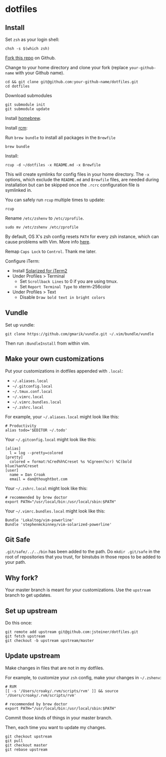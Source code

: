 # dotfiles

## Install

Set `zsh` as your login shell:

    chsh -s $(which zsh)

[Fork this repo](https://github.com/jsteiner/dotfiles/fork) on Github.

Change to your home directory and clone your fork (replace `your-github-name` with your Github name).

    cd && git clone git@github.com:your-github-name/dotfiles.git
    cd dotfiles

Download submodules

    git submodule init
    git submodule update

Install [homebrew](http://mxcl.github.com/homebrew/).

Install [rcm](https://github.com/thoughtbot/rcm):

Run `brew bundle` to install all packages in the `Brewfile`

    brew bundle

Install:

    rcup -d ~/dotfiles -x README.md -x Brewfile

This will create symlinks for config files in your home directory. The
`-x` options, which exclude the `README.md` and `Brewfile` files, are
needed during installation but can be skipped once the `.rcrc`
configuration file is symlinked in.

You can safely run `rcup` multiple times to update:

    rcup

Rename `/etc/zshenv` to `/etc/zprofile`.

    sudo mv /etc/zshenv /etc/zprofile

By default, OS X's zsh config resets `PATH` for every zsh instance, which can
cause problems with Vim. More info [here].

Remap `Caps Lock` to `Control`. Thank me later.

Configure iTerm:

* Install [Solarized for iTerm2]
* Under Profiles > Terminal
  * Set `Scrollback Lines` to 0 if you are using tmux.
  * Set `Report Terminal Type` to xterm-256color
* Under Profiles > Text
  * Disable `Draw bold text in bright colors`

## Vundle

Set up vundle: 

    git clone https://github.com/gmarik/vundle.git ~/.vim/bundle/vundle

Then run `:BundleInstall` from within vim.

## Make your own customizations

Put your customizations in dotfiles appended with `.local`:

* `~/.aliases.local`
* `~/.gitconfig.local`
* `~/.tmux.conf.local`
* `~/.vimrc.local`
* `~/.vimrc.bundles.local`
* `~/.zshrc.local`

For example, your `~/.aliases.local` might look like this:

    # Productivity
    alias todo='$EDITOR ~/.todo'

Your `~/.gitconfig.local` might look like this:

    [alias]
      l = log --pretty=colored
    [pretty]
      colored = format:%Cred%h%Creset %s %Cgreen(%cr) %C(bold blue)%an%Creset
    [user]
      name = Dan Croak
      email = dan@thoughtbot.com

Your `~/.zshrc.local` might look like this:

    # recommended by brew doctor
    export PATH="/usr/local/bin:/usr/local/sbin:$PATH"

Your `~/.vimrc.bundles.local` might look like this:

    Bundle 'Lokaltog/vim-powerline'
    Bundle 'stephenmckinney/vim-solarized-powerline'

## Git Safe

`.git/safe/../../bin` has been added to the path.
Do `mkdir .git/safe` in the root of repositories that you trust, for binstubs
in those repos to be added to your path.

## Why fork?

Your master branch is meant for your customizations. Use the `upstream` branch
to get updates.

## Set up upstream

Do this once:

    git remote add upstream git@github.com:jsteiner/dotfiles.git
    git fetch upstream
    git checkout -b upstream upstream/master

## Update upstream

Make changes in files that are not in my dotfiles.

For example, to customize your `zsh` config, make your changes in `~/.zshenv`:

    # RVM
    [[ -s '/Users/croaky/.rvm/scripts/rvm' ]] && source '/Users/croaky/.rvm/scripts/rvm'

    # recommended by brew doctor
    export PATH="/usr/local/bin:/usr/local/sbin:$PATH"

Commit those kinds of things in your master branch.

Then, each time you want to update my changes.

    git checkout upstream
    git pull
    git checkout master
    git rebase upstream

[here]: https://github.com/b4winckler/macvim/wiki/Troubleshooting#wiki-rename-the-etczshenv-file-to-etczprofile
[Solarized for iTerm2]: https://github.com/altercation/solarized/tree/master/iterm2-colors-solarized

